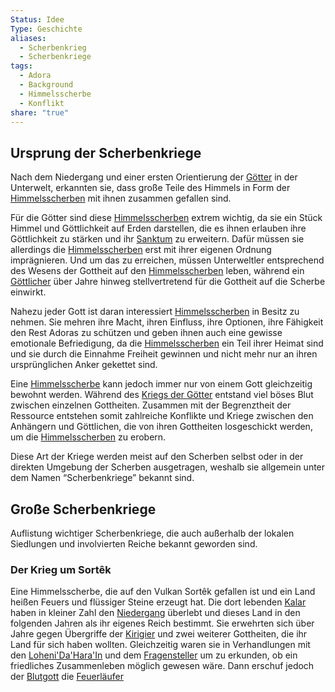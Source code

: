 ```yaml
---
Status: Idee
Type: Geschichte
aliases:
  - Scherbenkrieg
  - Scherbenkriege
tags:
  - Adora
  - Background
  - Himmelsscherbe
  - Konflikt
share: "true"
---
```

## Ursprung der Scherbenkriege

Nach dem Niedergang und einer ersten Orientierung der [Götter](../G%C3%B6tter/Was%20sind%20G%C3%B6tter.md) in der Unterwelt, erkannten sie, dass große Teile des Himmels in Form der [Himmelsscherben](../Orte/Der%20Himmel/Himmelsscherben.md) mit ihnen zusammen gefallen sind. 

Für die Götter sind diese [Himmelsscherben](../Orte/Der%20Himmel/Himmelsscherben.md) extrem wichtig, da sie ein Stück Himmel und Göttlichkeit auf Erden darstellen, die es ihnen erlauben ihre Göttlichkeit zu stärken und ihr [Sanktum](../G%C3%B6tter/Das%20Sanktum.md) zu erweitern. Dafür müssen sie allerdings die [Himmelsscherben](../Orte/Der%20Himmel/Himmelsscherben.md) erst mit ihrer eigenen Ordnung imprägnieren. Und um das zu erreichen, müssen Unterweltler entsprechend des Wesens der Gottheit auf den [Himmelsscherben](../Orte/Der%20Himmel/Himmelsscherben.md) leben, während ein [Göttlicher](../../../Die%20G%C3%B6ttlichen.md) über Jahre hinweg stellvertretend für die Gottheit auf die Scherbe einwirkt. 

Nahezu jeder Gott ist daran interessiert [Himmelsscherben](../Orte/Der%20Himmel/Himmelsscherben.md) in Besitz zu nehmen. Sie mehren ihre Macht, ihren Einfluss, ihre Optionen, ihre Fähigkeit den Rest Adoras zu schützen und geben ihnen auch eine gewisse emotionale Befriedigung, da die [Himmelsscherben](../Orte/Der%20Himmel/Himmelsscherben.md) ein Teil ihrer Heimat sind und sie durch die Einnahme Freiheit gewinnen und nicht mehr nur an ihren ursprünglichen Anker gekettet sind. 

Eine [Himmelsscherbe](../Orte/Der%20Himmel/Himmelsscherben.md) kann jedoch immer nur von einem Gott gleichzeitig bewohnt werden. Während des [Kriegs der Götter](./Krieg%20der%20G%C3%B6tter.md) entstand viel böses Blut zwischen einzelnen Gottheiten. Zusammen mit der Begrenztheit der Ressource entstehen somit zahlreiche Konflikte und Kriege zwischen den Anhängern und Göttlichen, die von ihren Gottheiten losgeschickt werden, um die [Himmelsscherben](../Orte/Der%20Himmel/Himmelsscherben.md) zu erobern.

Diese Art der Kriege werden meist auf den Scherben selbst oder in der direkten Umgebung der Scherben ausgetragen, weshalb sie allgemein unter dem Namen “Scherbenkriege” bekannt sind. 

## Große Scherbenkriege
Auflistung wichtiger Scherbenkriege, die auch außerhalb der lokalen Siedlungen und involvierten Reiche bekannt geworden sind. 

### Der Krieg um Sortêk
Eine Himmelsscherbe, die auf den Vulkan Sortêk gefallen ist und ein Land heißen Feuers und flüssiger Steine erzeugt hat. Die dort lebenden [Kalar](../Rassen%20-%20Spezies/Kalar.md) haben in kleiner Zahl den [Niedergang](./Der%20Niedergang.md) überlebt und dieses Land in den folgenden Jahren als ihr eigenes Reich bestimmt. Sie erwehrten sich über Jahre gegen Übergriffe der [Kirigier](../Kulturen/Kirigier.md) und zwei weiterer Gottheiten, die ihr Land für sich haben wollten. Gleichzeitig waren sie in Verhandlungen mit den [Loheni'Da'Hara'In](../Kulturen/Loheni'Da'Hara'In.md) und dem [Fragensteller](../G%C3%B6tter/Reihen%20der%20G%C3%B6tter/Fragensteller.md) um zu erkunden, ob ein friedliches Zusammenleben möglich gewesen wäre. Dann erschuf jedoch der [Blutgott](../G%C3%B6tter/Reihen%20der%20G%C3%B6tter/Blutgott.md) die [Feuerläufer](../Kulturen/Kirigier.md) 